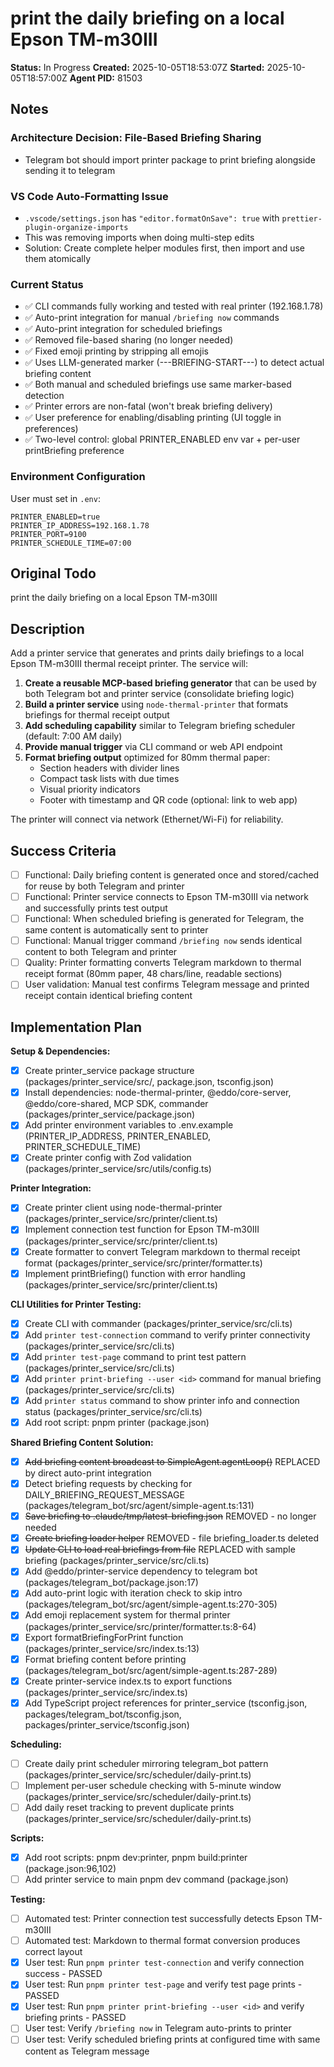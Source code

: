 # print the daily briefing on a local Epson TM-m30III

**Status:** In Progress
**Created:** 2025-10-05T18:53:07Z
**Started:** 2025-10-05T18:57:00Z
**Agent PID:** 81503

## Notes

### Architecture Decision: File-Based Briefing Sharing

- Telegram bot should import printer package to print briefing alongside sending it to telegram

### VS Code Auto-Formatting Issue

- `.vscode/settings.json` has `"editor.formatOnSave": true` with `prettier-plugin-organize-imports`
- This was removing imports when doing multi-step edits
- Solution: Create complete helper modules first, then import and use them atomically

### Current Status

- ✅ CLI commands fully working and tested with real printer (192.168.1.78)
- ✅ Auto-print integration for manual `/briefing now` commands
- ✅ Auto-print integration for scheduled briefings
- ✅ Removed file-based sharing (no longer needed)
- ✅ Fixed emoji printing by stripping all emojis
- ✅ Uses LLM-generated marker (---BRIEFING-START---) to detect actual briefing content
- ✅ Both manual and scheduled briefings use same marker-based detection
- ✅ Printer errors are non-fatal (won't break briefing delivery)
- ✅ User preference for enabling/disabling printing (UI toggle in preferences)
- ✅ Two-level control: global PRINTER_ENABLED env var + per-user printBriefing preference

### Environment Configuration

User must set in `.env`:

```
PRINTER_ENABLED=true
PRINTER_IP_ADDRESS=192.168.1.78
PRINTER_PORT=9100
PRINTER_SCHEDULE_TIME=07:00
```

## Original Todo

print the daily briefing on a local Epson TM-m30III

## Description

Add a printer service that generates and prints daily briefings to a local Epson TM-m30III thermal receipt printer. The service will:

1. **Create a reusable MCP-based briefing generator** that can be used by both Telegram bot and printer service (consolidate briefing logic)
2. **Build a printer service** using `node-thermal-printer` that formats briefings for thermal receipt output
3. **Add scheduling capability** similar to Telegram briefing scheduler (default: 7:00 AM daily)
4. **Provide manual trigger** via CLI command or web API endpoint
5. **Format briefing output** optimized for 80mm thermal paper:
   - Section headers with divider lines
   - Compact task lists with due times
   - Visual priority indicators
   - Footer with timestamp and QR code (optional: link to web app)

The printer will connect via network (Ethernet/Wi-Fi) for reliability.

## Success Criteria

- [ ] Functional: Daily briefing content is generated once and stored/cached for reuse by both Telegram and printer
- [ ] Functional: Printer service connects to Epson TM-m30III via network and successfully prints test output
- [ ] Functional: When scheduled briefing is generated for Telegram, the same content is automatically sent to printer
- [ ] Functional: Manual trigger command `/briefing now` sends identical content to both Telegram and printer
- [ ] Quality: Printer formatting converts Telegram markdown to thermal receipt format (80mm paper, 48 chars/line, readable sections)
- [ ] User validation: Manual test confirms Telegram message and printed receipt contain identical briefing content

## Implementation Plan

**Setup & Dependencies:**

- [x] Create printer_service package structure (packages/printer_service/src/, package.json, tsconfig.json)
- [x] Install dependencies: node-thermal-printer, @eddo/core-server, @eddo/core-shared, MCP SDK, commander (packages/printer_service/package.json)
- [x] Add printer environment variables to .env.example (PRINTER_IP_ADDRESS, PRINTER_ENABLED, PRINTER_SCHEDULE_TIME)
- [x] Create printer config with Zod validation (packages/printer_service/src/utils/config.ts)

**Printer Integration:**

- [x] Create printer client using node-thermal-printer (packages/printer_service/src/printer/client.ts)
- [x] Implement connection test function for Epson TM-m30III (packages/printer_service/src/printer/client.ts)
- [x] Create formatter to convert Telegram markdown to thermal receipt format (packages/printer_service/src/printer/formatter.ts)
- [x] Implement printBriefing() function with error handling (packages/printer_service/src/printer/client.ts)

**CLI Utilities for Printer Testing:**

- [x] Create CLI with commander (packages/printer_service/src/cli.ts)
- [x] Add `printer test-connection` command to verify printer connectivity (packages/printer_service/src/cli.ts)
- [x] Add `printer test-page` command to print test pattern (packages/printer_service/src/cli.ts)
- [x] Add `printer print-briefing --user <id>` command for manual briefing (packages/printer_service/src/cli.ts)
- [x] Add `printer status` command to show printer info and connection status (packages/printer_service/src/cli.ts)
- [x] Add root script: pnpm printer (package.json)

**Shared Briefing Content Solution:**

- [x] ~~Add briefing content broadcast to SimpleAgent.agentLoop()~~ REPLACED by direct auto-print integration
- [x] Detect briefing requests by checking for DAILY_BRIEFING_REQUEST_MESSAGE (packages/telegram_bot/src/agent/simple-agent.ts:131)
- [x] ~~Save briefing to .claude/tmp/latest-briefing.json~~ REMOVED - no longer needed
- [x] ~~Create briefing loader helper~~ REMOVED - file briefing_loader.ts deleted
- [x] ~~Update CLI to load real briefings from file~~ REPLACED with sample briefing (packages/printer_service/src/cli.ts)
- [x] Add @eddo/printer-service dependency to telegram bot (packages/telegram_bot/package.json:17)
- [x] Add auto-print logic with iteration check to skip intro (packages/telegram_bot/src/agent/simple-agent.ts:270-305)
- [x] Add emoji replacement system for thermal printer (packages/printer_service/src/printer/formatter.ts:8-64)
- [x] Export formatBriefingForPrint function (packages/printer_service/src/index.ts:13)
- [x] Format briefing content before printing (packages/telegram_bot/src/agent/simple-agent.ts:287-289)
- [x] Create printer-service index.ts to export functions (packages/printer_service/src/index.ts)
- [x] Add TypeScript project references for printer_service (tsconfig.json, packages/telegram_bot/tsconfig.json, packages/printer_service/tsconfig.json)

**Scheduling:**

- [ ] Create daily print scheduler mirroring telegram_bot pattern (packages/printer_service/src/scheduler/daily-print.ts)
- [ ] Implement per-user schedule checking with 5-minute window (packages/printer_service/src/scheduler/daily-print.ts)
- [ ] Add daily reset tracking to prevent duplicate prints (packages/printer_service/src/scheduler/daily-print.ts)

**Scripts:**

- [x] Add root scripts: pnpm dev:printer, pnpm build:printer (package.json:96,102)
- [ ] Add printer service to main pnpm dev command (package.json)

**Testing:**

- [ ] Automated test: Printer connection test successfully detects Epson TM-m30III
- [ ] Automated test: Markdown to thermal format conversion produces correct layout
- [x] User test: Run `pnpm printer test-connection` and verify connection success - PASSED
- [x] User test: Run `pnpm printer test-page` and verify test page prints - PASSED
- [x] User test: Run `pnpm printer print-briefing --user <id>` and verify briefing prints - PASSED
- [ ] User test: Verify `/briefing now` in Telegram auto-prints to printer
- [ ] User test: Verify scheduled briefing prints at configured time with same content as Telegram message
